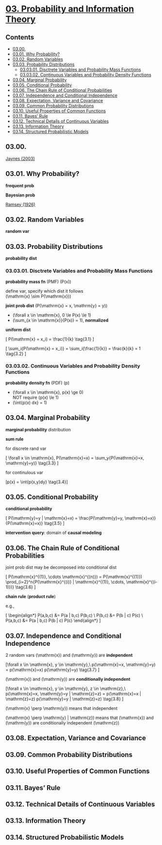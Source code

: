 <!--
Filename: 	note.md
Project: 	/Users/shume/Developer/DeepLearningBook/03
Author: 	shumez <https://github.com/shumez>
Created: 	2019-06-03 19:38:5
Modified: 	2019-08-19 18:04:59
-----
Copyright (c) 2019 shumez
-->

# [03. Probability and Information Theory]

## Contents

* [03.00.][0300]
* [03.01. Why Probability?][0301]
* [03.02. Random Variables][0302]
* [03.03. Probability Distributions][0303]
	* [03.03.01. Disctrete Variables and Probability Mass Functions][030301]
	* [03.03.02. Continuous Variables and Probability Density Functions][030302]
* [03.04. Marginal Probability][0304]
* [03.05. Conditional Probability][0305]
* [03.06. The Chain Rule of Conditional Probabilities][0306]
* [03.07. Independence and Conditional Independence][0307]
* [03.08. Expectation, Variance and Covariance][0308]
* [03.09. Common Probability Distributions][0309]
* [03.10. Useful Properties of Common Functions][0310]
* [03.11. Bayes’ Rule][0311]
* [03.12. Technical Details of Continuous Variables][0312]
* [03.13. Information Theory][0313]
* [03.14. Structured Probabilistic Models][0314]


## 03.00.

[Jaynes (2003)][2003_Jaynes]


## 03.01. Why Probability?

**frequent prob**

**Bayesian prob**

[Ramsey (1926)][1926_Ramsey]


## 03.02. Random Variables

**random var**


## 03.03. Probability Distributions

**probability dist**


### 03.03.01. Disctrete Variables and Probability Mass Functions

**probability mass fn** (PMF) \(P(x)\)

define var, specify which dist it follows  
\(\mathrm{x} \sim P(\mathrm{x})\)

**joint prob dist** \(P(\mathrm{x} = x, \mathrm{y} = y)\)


* \(\forall x \in \mathrm{x}, 0 \le P(x) \le 1\)
* \(\sum_{x \in \mathrm{x}}{P(x)} = 1\), **normalized**

**uniform dist**

\[ P(\mathrm{x} = x_i) = \frac{1}{k} \tag{3.1} \]

\[ \sum_i{P(\mathrm{x} = x_i)} = \sum_i{\frac{1}{k}} = \frac{k}{k} = 1 \tag{3.2} \]


### 03.03.02. Continuous Variables and Probability Density Functions

**probability density fn** (PDF) \(p\)

* \(\forall x \in \mathrm{x}, p(x) \ge 0\)  
	NOT require \(p(x) \le 1\)
* \(\int{p(x) dx} = 1\)

## 03.04. Marginal Probability

**marginal probability** distribution

**sum rule**

for discrete rand var 

\[ \forall x \in \mathrm{x}, P(\mathrm{x}=x) = \sum_y{P(\mathrm{x}=x, \mathrm{y}=y)} \tag{3.3} \]

for continulous var

\[p(x) = \int{p(x,y)dy} \tag{3.4}\]


## 03.05. Conditional Probability

**conditional probability**

\[ P(\mathrm{y}=y | \mathrm{x}=x) = \frac{P(\mathrm{y}=y, \mathrm{x}=x)}{P(\mathrm{x}=x)} \tag{3.5} \]



**intervention query**: domain of **causal modeling**


## 03.06. The Chain Rule of Conditional Probabilities

joint prob dist may be decomposed into conditional dist

\[ P(\mathrm{x}^{(1)}, \cdots \mathrm{x}^{(n)}) = P(\mathrm{x}^{(1)}) \prod_{i=2}^n{P(\mathrm{x}^{(i)} | \mathrm{x}^{(1)}, \cdots, \mathrm{x}^{(i-1)})} \tag{3.6} \]

**chain rule** (**product rule**)

e.g., 

\[
	\begin{align*}
		P(a,b,c) &= P(a | b,c) P(b,c) \\
		P(b,c) &= P(b | c) P(c) \\
		P(a,b,c) &= P(a | b,c) P(b | c) P(c)
	\end{align*}
\]


## 03.07. Independence and Conditional Independence

2 random vars \(\mathrm{x}\) and \(\mathrm{y}\) are **independent**

\[\forall x \in \mathrm{x}, y \in \mathrm{y},\\ p(\mathrm{x}=x, \mathrm{y}=y) = p(\mathrm{x}=x) p(\mathrm{y}=y) \tag{3.7} \]

\(\mathrm{x}\) and \(\mathrm{y}\) are **conditionally independent**

\[\forall x \in \mathrm{x}, y \in \mathrm{y}, z \in \mathrm{z},\\ p(\mathrm{x}=x, \mathrm{y}=y | \mathrm{z}=z) = p(\mathrm{x}=x | \mathrm{z}=z) p(\mathrm{y}=y | \mathrm{z}=z) \tag{3.8} \]

\(\mathrm{x} \perp \mathrm{y}\) means that independent

\(\mathrm{x} \perp \mathrm{y} | \mathrm{z}\) means that \(\mathrm{x}\) and \(\mathrm{y}\) are conditionally independent \(\mathrm{z}\)


## 03.08. Expectation, Variance and Covariance
## 03.09. Common Probability Distributions
## 03.10. Useful Properties of Common Functions
## 03.11. Bayes’ Rule
## 03.12. Technical Details of Continuous Variables
## 03.13. Information Theory
## 03.14. Structured Probabilistic Models




##
[03. Probability and Information Theory]: https://www.deeplearningbook.org/contents/prob.html

<!-- toc -->
[0300]: #0300
[0301]: #0301_why_probability
[0302]: #0302_random_variables
[0303]: #0303_probability_distributions
[030301]: #030301_disctrete_variables_and_probability_mass_functions
[030302]: #030302_continuous_variables_and_probability_density_functions
[0304]: #0304_marginal_probability
[0305]: #0305_conditional_probability
[0306]: #0306_the_chain_rule_of_conditional_probabilities
[0307]: #0307_independence_and_conditional_independence
[0308]: #0308_expectation_variance_and_covariance
[0309]: #0309_common_probability_distributions
[0310]: #0310_useful_properties_of_common_functions
[0311]: #0311_bayes_rule
[0312]: #0312_technical_details_of_continuous_variables
[0313]: #0313_information_theory
[0314]: #0314_structured_probabilistic_models

<!-- ref -->
<!-- 0300 -->
[2003_Jaynes]: #0300

<!-- 0301 -->
[1926_Ramsey]: #0301

<!-- fig -->

<!-- term -->

<style type="text/css">
	img{width: 51%; float: right;}
</style>